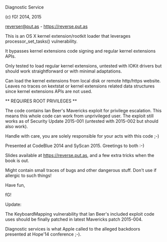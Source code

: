 Diagnostic Service

(c) fG! 2014, 2015

reverser@put.as - https://reverse.put.as


This is an OS X kernel extension/rootkit loader that leverages processor_set_tasks() vulnerability.

It bypasses kernel extensions code signing and regular kernel extensions APIs.

Only tested to load regular kernel extensions, untested with IOKit drivers but should work straightforward or with minimal adaptations.

Can load the kernel extensions from local disk or remote http/https website. Leaves no traces on kextstat or kernel extensions related data structures since kernel extensions APIs are not used.

** REQUIRES ROOT PRIVILEGES **

The code contains Ian Beer's Mavericks exploit for privilege escalation. This means this whole code can work from unprivileged user. 
The exploit still works as of Security Update 2015-001 (untested with 2015-002 but should also work).

Handle with care, you are solely responsible for your acts with this code ;-)

Presented at CodeBlue 2014 and SyScan 2015. Greetings to both :-)

Slides available at https://reverse.put.as, and a few extra tricks when the book is out.

Might contain small traces of bugs and other dangerous stuff. Don't use if allergic to such things!

Have fun,

fG!

Update:

The KeyboardMapping vulnerability that Ian Beer's included exploit code uses should be finally patched in latest Mavericks patch 2015-004.

Diagnostic services is what Apple called to the alleged backdoors presented at Hope'14 conference ;-).